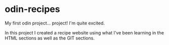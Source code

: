 # odin-recipes
My first odin project... project! I'm quite excited.

In this project I created a recipe website using what I've been learning in the HTML sections as well as the GIT sections.